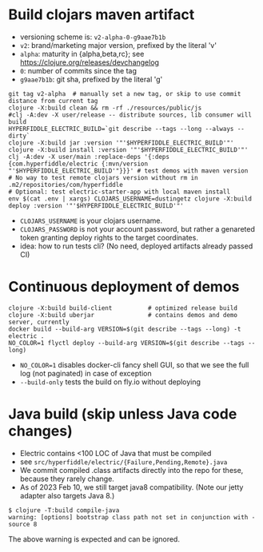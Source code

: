# Build clojars maven artifact

* versioning scheme is: `v2-alpha-0-g9aae7b1b`
* `v2`: brand/marketing major version, prefixed by the literal 'v'
* `alpha`: maturity in {alpha,beta,rc}; see https://clojure.org/releases/devchangelog 
* `0`: number of commits since the tag
* `g9aae7b1b`: git sha, prefixed by the literal 'g'


```shell
git tag v2-alpha  # manually set a new tag, or skip to use commit distance from current tag
clojure -X:build clean && rm -rf ./resources/public/js
#clj -A:dev -X user/release -- distribute sources, lib consumer will build
HYPERFIDDLE_ELECTRIC_BUILD=`git describe --tags --long --always --dirty`
clojure -X:build jar :version '"'$HYPERFIDDLE_ELECTRIC_BUILD'"'
clojure -X:build install :version '"'$HYPERFIDDLE_ELECTRIC_BUILD'"'
clj -A:dev -X user/main :replace-deps '{:deps {com.hyperfiddle/electric {:mvn/version "'$HYPERFIDDLE_ELECTRIC_BUILD'"}}}' # test demos with maven version
# No way to test remote clojars version without rm in .m2/repositories/com/hyperfiddle
# Optional: test electric-starter-app with local maven install
env $(cat .env | xargs) CLOJARS_USERNAME=dustingetz clojure -X:build deploy :version '"'$HYPERFIDDLE_ELECTRIC_BUILD'"'
```

- `CLOJARS_USERNAME` is your clojars username.
- `CLOJARS_PASSWORD` is not your account password, but rather a genareted token granting
deploy rights to the target coordinates.
- idea: how to run tests cli? (No need, deployed artifacts already passed CI)

# Continuous deployment of demos

```shell
clojure -X:build build-client          # optimized release build
clojure -X:build uberjar               # contains demos and demo server, currently
docker build --build-arg VERSION=$(git describe --tags --long) -t electric .
NO_COLOR=1 flyctl deploy --build-arg VERSION=$(git describe --tags --long)
```

- `NO_COLOR=1` disables docker-cli fancy shell GUI, so that we see the full log (not paginated) in case of exception
- `--build-only` tests the build on fly.io without deploying

# Java build (skip unless Java code changes)

* Electric contains <100 LOC of Java that must be compiled
* see `src/hyperfiddle/electric/{Failure,Pending,Remote}.java`
* We commit compiled .class artifacts directly into the repo for these, because they rarely change.
* As of 2023 Feb 10, we still target java8 compatibility. (Note our jetty adapter also targets Java 8.)

```
$ clojure -T:build compile-java
warning: [options] bootstrap class path not set in conjunction with -source 8
```
The above warning is expected and can be ignored.